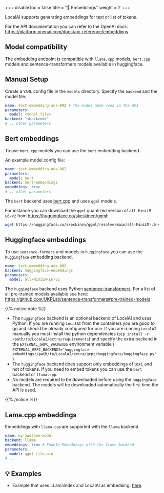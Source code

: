 
+++
disableToc = false
title = "🧠 Embeddings"
weight = 2
+++

LocalAI supports generating embeddings for text or list of tokens.

For the API documentation you can refer to the OpenAI docs: https://platform.openai.com/docs/api-reference/embeddings

## Model compatibility

The embedding endpoint is compatible with `llama.cpp` models, `bert.cpp` models and sentence-transformers models available in huggingface.

## Manual Setup

Create a `YAML` config file in the `models` directory. Specify the `backend` and the model file.

```yaml
name: text-embedding-ada-002 # The model name used in the API
parameters:
  model: <model_file>
backend: "<backend>"
# .. other parameters
```

## Bert embeddings

To use `bert.cpp` models you can use the `bert` embedding backend.

An example model config file:

```yaml
name: text-embedding-ada-002
parameters:
  model: bert
backend: bert-embeddings
embeddings: true
# .. other parameters
```

The `bert` backend uses [bert.cpp](https://github.com/skeskinen/bert.cpp) and uses `ggml` models. 

For instance you can download the `ggml` quantized version of `all-MiniLM-L6-v2` from https://huggingface.co/skeskinen/ggml:

```bash
wget https://huggingface.co/skeskinen/ggml/resolve/main/all-MiniLM-L6-v2/ggml-model-q4_0.bin -O models/bert
```

## Huggingface embeddings

To use `sentence-formers` and models in `huggingface` you can use the `huggingface` embedding backend. 

```yaml
name: text-embedding-ada-002
backend: huggingface-embeddings
parameters:
  model: all-MiniLM-L6-v2
```

The `huggingface` backend uses Python [sentence-transformers](https://github.com/UKPLab/sentence-transformers). For a list of all pre-trained models available see here: https://github.com/UKPLab/sentence-transformers#pre-trained-models


{{% notice note %}}

- The `huggingface` backend is an optional backend of LocalAI and uses Python. If you are running `LocalAI` from the containers you are good to go and should be already configured for use. If you are running `LocalAI` manually you must install the python dependencies (`pip install -r /path/to/LocalAI/extra/requirements`) and specify the extra backend in the `EXTERNAL_GRPC_BACKENDS` environment variable ( `EXTERNAL_GRPC_BACKENDS="huggingface-embeddings:/path/to/LocalAI/extra/grpc/huggingface/huggingface.py"` ) .
- The `huggingface` backend does support only embeddings of text, and not of tokens. If you need to embed tokens you can use the `bert` backend or `llama.cpp`.
- No models are required to be downloaded before using the `huggingface` backend. The models will be downloaded automatically the first time the API is used.

{{% /notice %}}


## Lama.cpp embeddings

Embeddings with `llama.cpp` are supported with the `llama` backend.

```yaml
name: my-awesome-model
backend: llama
embeddings: true # Enable Embeddings with the llama backend
parameters:
  model: ggml-file.bin
# ...
```

## 💡 Examples

- Example that uses LLamaIndex and LocalAI as embedding: [here](https://github.com/go-skynet/LocalAI/tree/master/examples/query_data/).
